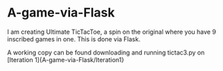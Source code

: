 # A-game-via-Flask
I am creating Ultimate TicTacToe, a spin on the original where you have 9 inscribed games in one. 
This is done via Flask.

A working copy can be found downloading and running tictac3.py on [Iteration 1]{A-game-via-Flask/Iteration1}
